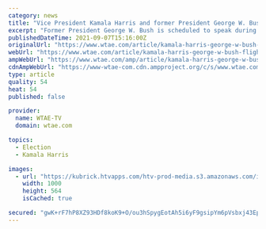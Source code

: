 ```yaml
---
category: news
title: "Vice President Kamala Harris and former President George W. Bush to attend 9/11 observance at Flight 93 memorial"
excerpt: "Former President George W. Bush is scheduled to speak during the annual 9/11 observance of Sept. 11 at the Flight 93 memorial in Somerset County, Pa."
publishedDateTime: 2021-09-07T15:16:00Z
originalUrl: "https://www.wtae.com/article/kamala-harris-george-w-bush-flight-93-memorial-september-11/37500351"
webUrl: "https://www.wtae.com/article/kamala-harris-george-w-bush-flight-93-memorial-september-11/37500351"
ampWebUrl: "https://www.wtae.com/amp/article/kamala-harris-george-w-bush-flight-93-memorial-september-11/37500351"
cdnAmpWebUrl: "https://www-wtae-com.cdn.ampproject.org/c/s/www.wtae.com/amp/article/kamala-harris-george-w-bush-flight-93-memorial-september-11/37500351"
type: article
quality: 54
heat: 54
published: false

provider:
  name: WTAE-TV
  domain: wtae.com

topics:
  - Election
  - Kamala Harris

images:
  - url: "https://kubrick.htvapps.com/htv-prod-media.s3.amazonaws.com/images/kamala-harris-george-w-bush-1631031030.jpg?crop=1.00xw:0.997xh;0,0&resize=1200:*"
    width: 1000
    height: 564
    isCached: true

secured: "gwK+rF7hP8XZ93HDf8koK9+O/ou3hSpygEotAh5i6yF9gsipYm6pVsbxj43EpqstiOCI7bb63Pr1oXqgf2irzESKNNcLJqdaILCNdSwmCR/XAFDWskl1Rpo/LjIcKXasjW/fO92AVRj/39i+dwgTlMKWvyXQPr2QVuuZLyBnmGJePr2pGqAgeMmaAZByTNkdrB9E/+6UeQYlT7pWTECJ2vfjmertHob+zcD1Ep8AlAY2d+RQABbSKS2JLBZJVdVqBBopLVqf3cFZqMlzp0ubrSfyM1wuWsMRPe9TVTWOTMOHgelnw5nbI36hfyhO4ctIkLXVsF7lV0tntQKno1ljPF1PiPF8weXvD3f8JFSeLwE=;68KHMQOOzUa5+gIxuw/Esg=="
---
```


